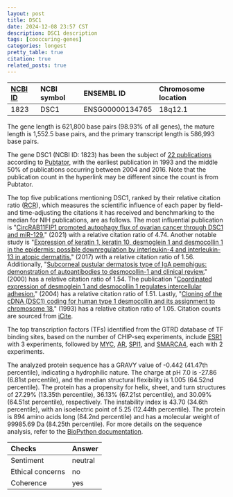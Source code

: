 ```yaml
---
layout: post
title: DSC1
date: 2024-12-08 23:57 CST
description: DSC1 description
tags: [cooccuring-genes]
categories: longest
pretty_table: true
citation: true
related_posts: true
---
```




| [NCBI ID](https://www.ncbi.nlm.nih.gov/gene/1823) | NCBI symbol | ENSEMBL ID | Chromosome location |
| :-------- | :------- | :-------- | :------- |
| 1823  | DSC1 | ENSG00000134765 | 18q12.1 |



The gene length is 621,800 base pairs (98.93% of all genes), the mature length is 1,552.5 base pairs, and the primary transcript length is 586,993 base pairs.


The gene DSC1 (NCBI ID: 1823) has been the subject of [22 publications](https://pubmed.ncbi.nlm.nih.gov/?term=%22DSC1%22) according to [Pubtator](https://academic.oup.com/nar/article/47/W1/W587/5494727), with the earliest publication in 1993 and the middle 50% of publications occurring between 2004 and 2016. Note that the publication count in the hyperlink may be different since the count is from Pubtator.


The top five publications mentioning DSC1, ranked by their relative citation ratio ([RCR](https://journals.plos.org/plosbiology/article?id=10.1371/journal.pbio.1002541)), which measures the scientific influence of each paper by field- and time-adjusting the citations it has received and benchmarking to the median for NIH publications, are as follows. The most influential publication is "[CircRAB11FIP1 promoted autophagy flux of ovarian cancer through DSC1 and miR-129.](https://pubmed.ncbi.nlm.nih.gov/33637694)" (2021) with a relative citation ratio of 4.74. Another notable study is "[Expression of keratin 1, keratin 10, desmoglein 1 and desmocollin 1 in the epidermis: possible downregulation by interleukin-4 and interleukin-13 in atopic dermatitis.](https://pubmed.ncbi.nlm.nih.gov/28524044)" (2017) with a relative citation ratio of 1.56. Additionally, "[Subcorneal pustular dermatosis type of IgA pemphigus: demonstration of autoantibodies to desmocollin-1 and clinical review.](https://pubmed.ncbi.nlm.nih.gov/10886149)" (2000) has a relative citation ratio of 1.54. The publication "[Coordinated expression of desmoglein 1 and desmocollin 1 regulates intercellular adhesion.](https://pubmed.ncbi.nlm.nih.gov/15606501)" (2004) has a relative citation ratio of 1.51. Lastly, "[Cloning of the cDNA (DSC1) coding for human type 1 desmocollin and its assignment to chromosome 18.](https://pubmed.ncbi.nlm.nih.gov/8288219)" (1993) has a relative citation ratio of 1.05. Citation counts are sourced from [iCite](https://icite.od.nih.gov).





The top transcription factors (TFs) identified from the GTRD database of TF binding sites, based on the number of CHIP-seq experiments, include [ESR1](https://www.ncbi.nlm.nih.gov/gene/2099) with 3 experiments, followed by [MYC](https://www.ncbi.nlm.nih.gov/gene/4609), [AR](https://www.ncbi.nlm.nih.gov/gene/367), [SPI1](https://www.ncbi.nlm.nih.gov/gene/6688), and [SMARCA4](https://www.ncbi.nlm.nih.gov/gene/6597), each with 2 experiments.











The analyzed protein sequence has a GRAVY value of -0.442 (41.47th percentile), indicating a hydrophilic nature. The charge at pH 7.0 is -27.86 (6.81st percentile), and the median structural flexibility is 1.005 (64.52nd percentile). The protein has a propensity for helix, sheet, and turn structures of 27.29% (13.35th percentile), 36.13% (67.21st percentile), and 30.09% (64.51st percentile), respectively. The instability index is 43.70 (34.6th percentile), with an isoelectric point of 5.25 (12.44th percentile). The protein is 894 amino acids long (84.2nd percentile) and has a molecular weight of 99985.69 Da (84.25th percentile). For more details on the sequence analysis, refer to the [BioPython documentation](https://biopython.org/docs/1.75/api/Bio.SeqUtils.ProtParam.html).



| Checks    | Answer |
| :-------- | :------- |
| Sentiment  | neutral   |
| Ethical concerns | no     |
| Coherence    | yes    |